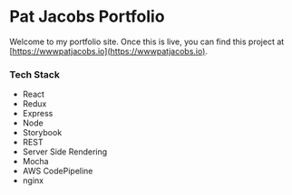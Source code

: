 # Pat Jacobs Portfolio

Welcome to my portfolio site. Once this is live, you can find this project at [https://wwwpatjacobs.io](https://wwwpatjacobs.io).

### Tech Stack

- React
- Redux
- Express
- Node
- Storybook
- REST
- Server Side Rendering
- Mocha
- AWS CodePipeline
- nginx
